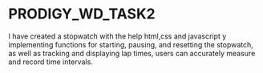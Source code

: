 # PRODIGY_WD_TASK2
I have created a stopwatch with the help html,css and javascript y implementing functions for starting, pausing, and resetting the stopwatch, as well as tracking and displaying lap times, users can accurately measure and record time intervals. 
